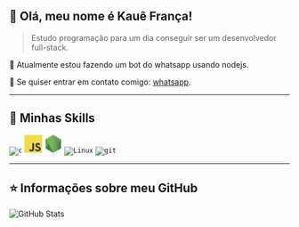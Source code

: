 ## 💜 Olá, meu nome é <strong>Kauê França!</strong>

> Estudo programação para um dia conseguir ser um desenvolvedor full-stack.

🔭 Atualmente estou fazendo um bot do whatsapp usando nodejs.

💬 Se quiser entrar em contato comigo: [whatsapp](https://wa.me/5514998166922).

----

## 🚀 Minhas Skills

<code><img height="32" src="https://cdn.iconscout.com/icon/free/png-512/c-programming-569564.png" alt="c"/></code>
<code><img height="32" src="https://raw.githubusercontent.com/github/explore/80688e429a7d4ef2fca1e82350fe8e3517d3494d/topics/javascript/javascript.png" alt="Javascript"/></code>
<code><img height="32" src="https://raw.githubusercontent.com/github/explore/80688e429a7d4ef2fca1e82350fe8e3517d3494d/topics/nodejs/nodejs.png" alt="Nodejs"/></code>
<code><img height="32" src="https://user-images.githubusercontent.com/57925294/136813143-43b6e8a6-0570-4899-bde5-7109b84e8122.png" alt="Linux"/></code>
<code><img height="32" src="https://user-images.githubusercontent.com/57925294/136813206-a4599474-6aa7-4f7d-a17b-439623eaacfa.png" alt="git"/></code>



----

## ⭐ Informações sobre meu GitHub
![GitHub Stats](https://github-readme-stats.vercel.app/api?username=kauefranca&show_icons=true)
